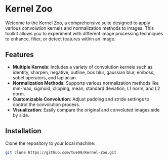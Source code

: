 # Kernel Zoo

Welcome to the Kernel Zoo, a comprehensive suite designed to apply various convolution kernels and normalization methods to images. This toolkit allows you to experiment with different image processing techniques to enhance, filter, or detect features within an image.

## Features

- **Multiple Kernels**: Includes a variety of convolution kernels such as identity, sharpen, negative, outline, box blur, gaussian blur, emboss, sobel operators, and laplacian.
- **Normalization Methods**: Supports various normalization methods like min-max, sigmoid, clipping, mean, standard deviation, L1 norm, and L2 norm.
- **Customizable Convolution**: Adjust padding and stride settings to control the convolution process.
- **Visualization**: Easily compare the original and convoluted images side by side.

## Installation

Clone the repository to your local machine:

```bash
git clone https://github.com/tue09/Kernel-Zoo.git

